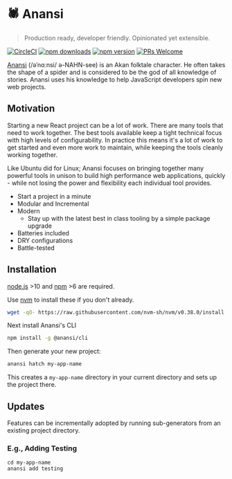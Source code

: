 # 🕷 Anansi

> Production ready, developer friendly. Opinionated yet extensible.

[![CircleCI](https://circleci.com/gh/ntucker/anansi.svg?style=shield)](https://circleci.com/gh/ntucker/anansi)
[![npm downloads](https://img.shields.io/npm/dm/@anansi/cli.svg?style=flat-square)](https://www.npmjs.com/package/@anansi/cli)
[![npm version](https://img.shields.io/npm/v/@anansi/cli.svg?style=flat-square)](https://www.npmjs.com/package/@anansi/cli)
[![PRs Welcome](https://img.shields.io/badge/PRs-welcome-brightgreen.svg?style=flat-square)](http://makeapullrequest.com)

[Anansi](https://en.wikipedia.org/wiki/Anansi) (/əˈnɑːnsi/ ə-NAHN-see) is an Akan folktale character. He often takes the shape of a spider and is considered to be the god of all knowledge of stories. Anansi uses his knowledge to help JavaScript developers spin new web projects.

## Motivation

Starting a new React project can be a lot of work. There are many tools that need to work together. The best tools available keep a tight technical focus with high levels of configurability. In practice this means it's a lot of work to get started and even more work to maintain, while keeping the tools cleanly working together.

Like Ubuntu did for Linux; Anansi focuses on bringing together many powerful tools in unison to build high performance web applications, quickly - while not losing the power and flexibility each individual tool provides.

- Start a project in a minute
- Modular and Incremental
- Modern
  - Stay up with the latest best in class tooling by a simple package upgrade
- Batteries included
- DRY configurations
- Battle-tested

## Installation

[node.js](https://nodejs.org/) >10 and [npm](https://www.npmjs.com/) >6 are required.

Use [nvm](https://github.com/nvm-sh/nvm) to install these if you don't already.

```bash
wget -qO- https://raw.githubusercontent.com/nvm-sh/nvm/v0.38.0/install.sh | bash
```

Next install Anansi's CLI

```bash
npm install -g @anansi/cli
```

Then generate your new project:

```bash
anansi hatch my-app-name
```

This creates a `my-app-name` directory in your current directory and sets up the project there.

## Updates

Features can be incrementally adopted by running sub-generators from an existing project directory.

### E.g., Adding Testing

```shell
cd my-app-name
anansi add testing
```
